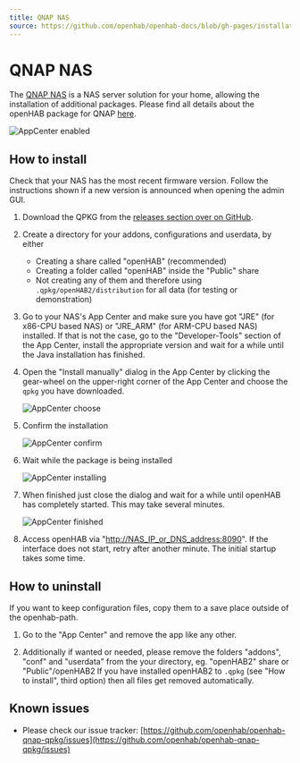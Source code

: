 ```yaml
---
title: QNAP NAS
source: https://github.com/openhab/openhab-docs/blob/gh-pages/installation/qnap.md
---
```



# QNAP NAS

The [QNAP NAS](https://www.qnap.com) is a NAS server solution for your home, allowing the installation of additional packages.
Please find all details about the openHAB package for QNAP [here](https://github.com/openhab/openhab-qnap-qpkg).

![AppCenter enabled](https://github.com/openhab/openhab-qnap-qpkg/raw/master/docs/QTS_4.2.0_AppCenter%20enabled.png)

## How to install

Check that your NAS has the most recent firmware version.
Follow the instructions shown if a new version is announced when opening the admin GUI.

1.  Download the QPKG from the [releases section over on GitHub](https://github.com/openhab/openhab-qnap-qpkg/releases).

2.  Create a directory for your addons, configurations and userdata, by either
    - Creating a share called "openHAB" (recommended)
    - Creating a folder called "openHAB" inside the "Public" share
    - Not creating any of them and therefore using `.qpkg/openHAB2/distribution` for all data (for testing or demonstration)

3.  Go to your NAS's App Center and make sure you have got "JRE" (for x86-CPU based NAS) or "JRE_ARM" (for ARM-CPU based NAS) installed.
    If that is not the case, go to the "Developer-Tools" section of the App Center, install the appropriate version and wait for a while until the Java installation has finished.

4.  Open the "Install manually" dialog in the App Center by clicking the gear-wheel on the upper-right corner of the App Center and choose the `qpkg` you have downloaded.

    ![AppCenter choose](https://github.com/openhab/openhab-qnap-qpkg/raw/master/docs/QTS_4.2.0_AppCenter%20choose.png)

5.  Confirm the installation

    ![AppCenter confirm](https://github.com/openhab/openhab-qnap-qpkg/raw/master/docs/QTS_4.2.0_AppCenter%20confirm.png)

6.  Wait while the package is being installed

    ![AppCenter installing](https://github.com/openhab/openhab-qnap-qpkg/raw/master/docs/QTS_4.2.0_AppCenter%20installing.png)

7.  When finished just close the dialog and wait for a while until openHAB has completely started.
    This may take several minutes.

    ![AppCenter finished](https://github.com/openhab/openhab-qnap-qpkg/raw/master/docs/QTS_4.2.0_AppCenter%20finished.png)

8.  Access openHAB via "[http://NAS_IP_or_DNS_address:8090](#)".
    If the interface does not start, retry after another minute.
    The initial startup takes some time.

## How to uninstall

If you want to keep configuration files, copy them to a save place outside of the openhab-path.

1.  Go to the "App Center" and remove the app like any other.

2.  Additionally if wanted or needed, please remove the folders "addons", "conf" and "userdata" from the your directory, eg. "openHAB2" share or "Public"/openHAB2
   If you have installed openHAB2 to `.qpkg` (see "How to install", third option) then all files get removed automatically.

## Known issues

- Please check our issue tracker: [https://github.com/openhab/openhab-qnap-qpkg/issues](https://github.com/openhab/openhab-qnap-qpkg/issues)

<DocPreviousVersions/>
<EditPageLink/>
